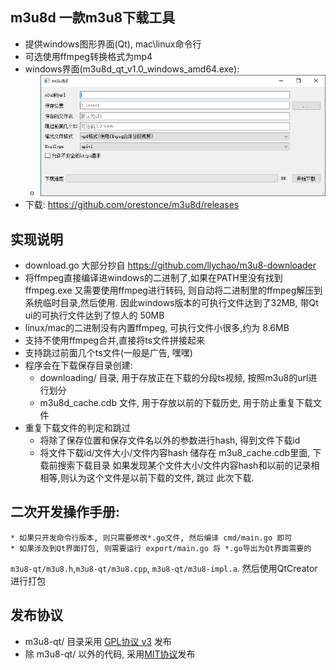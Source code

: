 ## m3u8d 一款m3u8下载工具
* 提供windows图形界面(Qt), mac\linux命令行 
* 可选使用ffmpeg转换格式为mp4
* windows界面(m3u8d_qt_v1.0_windows_amd64.exe):
    * ![](m3u8d-qt/screenshot.png)
* 下载: https://github.com/orestonce/m3u8d/releases    

## 实现说明
* download.go 大部分抄自 https://github.com/llychao/m3u8-downloader
* 将ffmpeg直接编译进windows的二进制了,如果在PATH里没有找到ffmpeg.exe
  又需要使用ffmpeg进行转码, 则自动将二进制里的ffmpeg解压到系统临时目录,然后使用.
  因此windows版本的可执行文件达到了32MB, 带Qt ui的可执行文件达到了惊人的 50MB
* linux/mac的二进制没有内置ffmpeg, 可执行文件小很多,约为 8.6MB
* 支持不使用ffmpeg合并,直接将ts文件拼接起来
* 支持跳过前面几个ts文件(一般是广告, 嘿嘿)
* 程序会在下载保存目录创建:
    * downloading/ 目录, 用于存放正在下载的分段ts视频, 按照m3u8的url进行划分
    * m3u8d_cache.cdb 文件, 用于存放以前的下载历史, 用于防止重复下载文件
* 重复下载文件的判定和跳过    
    * 将除了保存位置和保存文件名以外的参数进行hash, 得到文件下载id
    * 将文件下载id/文件大小/文件内容hash 储存在 m3u8_cache.cdb里面, 下载前搜索下载目录
    如果发现某个文件大小/文件内容hash和以前的记录相相等,则认为这个文件是以前下载的文件, 跳过
    此次下载.
## 二次开发操作手册:
    * 如果只开发命令行版本, 则只需要修改*.go文件, 然后编译 cmd/main.go 即可
    * 如果涉及到Qt界面打包, 则需要运行 export/main.go 将 *.go导出为Qt界面需要的
`m3u8-qt/m3u8.h`,`m3u8-qt/m3u8.cpp`, `m3u8-qt/m3u8-impl.a`. 然后使用QtCreator进行打包
## 发布协议
* m3u8-qt/ 目录采用 [GPL协议 v3](m3u8d-qt/LICENSE) 发布
* 除 m3u8-qt/ 以外的代码, 采用[MIT协议](LICENSE)发布 
